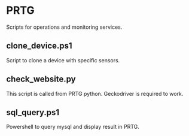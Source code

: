# PRTG

Scripts for operations and monitoring services.

## clone_device.ps1
Script to clone a device with specific sensors.


## check_website.py
This script is called from PRTG python. Geckodriver is required to work.

## sql_query.ps1
Powershell to query mysql and display result in PRTG.
